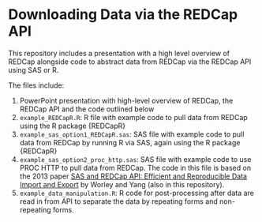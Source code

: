 # Downloading Data via the REDCap API

This repository includes a presentation with a high level overview of REDCap alongside code to abstract data from REDCap via the REDCap API using SAS or R.

The files include:
1. PowerPoint presentation with high-level overview of REDCap, the REDCap API and the code outlined below
2. `example_REDCapR.R`: R file with example code to pull data from REDCap using the R package {REDCapR}
3. `example_sas_option1_REDCapR.sas`: SAS file with example code to pull data from REDCap by running R via SAS, again using the R package {REDCapR}
4. `example_sas_option2_proc_http.sas`: SAS file with example code to use PROC HTTP to pull data from REDCap. The code in this file is based on the 2013 paper [SAS and REDCap API: Efficient and Reproducible Data Import and Export](https://user-images.githubusercontent.com/46568753/121939555-24320100-cd1b-11eb-91ee-3145b7672df7.png) by Worley and Yang (also in this repository).
5. `example_data_manipulation.R`: R code for post-processing after data are read in from API to separate the data by repeating forms and non-repeating forms. 
